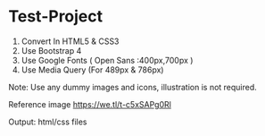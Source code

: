 # Test-Project
1. Convert In HTML5 & CSS3
2. Use Bootstrap 4
3. Use Google Fonts ( Open Sans :400px,700px )
4. Use Media Query (For 489px & 786px)

Note: Use any dummy images and icons, illustration is not required.

Reference image https://we.tl/t-c5xSAPg0Rl

Output: html/css files
